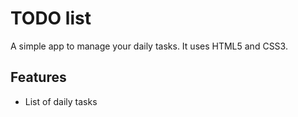# TODO list

A simple app to manage your daily tasks.
It uses HTML5 and CSS3.

## Features

* List of daily tasks
